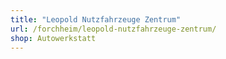 ```yaml
---
title: "Leopold Nutzfahrzeuge Zentrum"
url: /forchheim/leopold-nutzfahrzeuge-zentrum/
shop: Autowerkstatt
---
```

